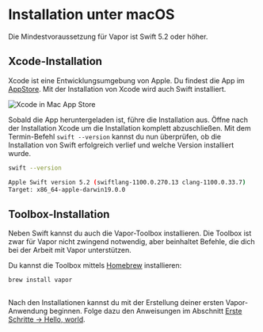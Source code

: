 # Installation unter macOS

Die Mindestvoraussetzung für Vapor ist Swift 5.2 oder höher.

## Xcode-Installation

Xcode ist eine Entwicklungsumgebung von Apple. Du findest die App im [AppStore](https://itunes.apple.com/us/app/xcode/id497799835?mt=12). Mit der Installation von Xcode wird auch Swift installiert.

![Xcode in Mac App Store](../images/xcode-mac-app-store.png)

Sobald die App heruntergeladen ist, führe die Installation aus. Öffne nach der Installation Xcode um die Installation komplett abzuschließen. Mit dem Termin-Befehl `swift --version` kannst du nun überprüfen, ob die Installation von Swift erfolgreich verlief und welche Version installiert wurde.

```sh
swift --version

Apple Swift version 5.2 (swiftlang-1100.0.270.13 clang-1100.0.33.7)
Target: x86_64-apple-darwin19.0.0
```

## Toolbox-Installation

Neben Swift kannst du auch die Vapor-Toolbox installieren. Die Toolbox ist zwar für Vapor nicht zwingend notwendig, aber beinhaltet Befehle, die dich bei der Arbeit mit Vapor unterstützen.

Du kannst die Toolbox mittels [Homebrew](https://brew.sh) installieren:

```sh
brew install vapor
```

##

Nach den Installationen kannst du mit der Erstellung deiner ersten Vapor-Anwendung beginnen. Folge dazu den Anweisungen im Abschnitt [Erste Schritte → Hello, world](../getting-started/hello-world.de.md).
